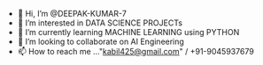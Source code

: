 - 👋 Hi, I’m @DEEPAK-KUMAR-7
- 👀 I’m interested in DATA SCIENCE PROJECTs
- 🌱 I’m currently learning MACHINE LEARNING using PYTHON
- 💞️ I’m looking to collaborate on AI Engineering
- 📫 How to reach me ..."kabil425@gmail.com" / +91-9045937679

<!---
DEEPAK-KUMAR-7/DEEPAK-KUMAR-7 is a ✨ special ✨ repository because its `README.md` (this file) appears on your GitHub profile.
You can click the Preview link to take a look at your changes.
--->
